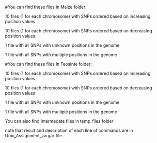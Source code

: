 #You can find these files in Maize folder: 

10 files (1 for each chromosome) with SNPs ordered based on increasing position values

10 files (1 for each chromosome) with SNPs ordered based on decreasing position values

1 file with all SNPs with unknown positions in the genome 

1 file with all SNPs with multiple positions in the genome 

#You can find these files in Teosinte folder:

10 files (1 for each chromosome) with SNPs ordered based on increasing position values

10 files (1 for each chromosome) with SNPs ordered based on decreasing position values

1 file with all SNPs with unknown positions in the genome 

1 file with all SNPs with multiple positions in the genome 

You can also find intermedate files in temp_files folder

note that result and description of each line of commands are in Unix_Assignment_zargar file.

